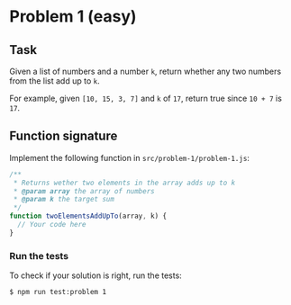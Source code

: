 # Problem 1 (easy)

## Task

Given a list of numbers and a number `k`, return whether any two numbers from the list add up to `k`.

For example, given `[10, 15, 3, 7]` and `k` of `17`, return true since `10 + 7` is `17`.

## Function signature

Implement the following function in `src/problem-1/problem-1.js`:

```javascript
/**
 * Returns wether two elements in the array adds up to k
 * @param array the array of numbers
 * @param k the target sum
 */
function twoElementsAddUpTo(array, k) {
  // Your code here
}
```

### Run the tests

To check if your solution is right, run the tests:

```shell
$ npm run test:problem 1
```
